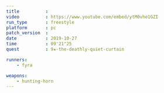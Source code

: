 ```yaml
---
title          :
video          : https://www.youtube.com/embed/ytM0vhe1GZI
run_type       : freestyle
platform       : pc
patch_version  : 
date           : 2019-10-27
time           : 09'21"25
quest          : 9★-the-deathly-quiet-curtain

runners:
    - fyra

weapons:
    - hunting-horn
---
```

